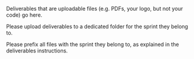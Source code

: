 Deliverables that are uploadable files (e.g. PDFs, your logo, but not your code) go here. 

Please upload deliverables to a dedicated folder for the sprint they belong to.

Please prefix all files with the sprint they belong to, as explained in the deliverables instructions.
